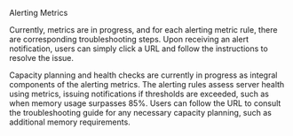 Alerting Metrics

Currently, metrics are in progress, and for each alerting metric rule, there are corresponding troubleshooting steps. Upon receiving an alert notification, users can simply click a URL and follow the instructions to resolve the issue.

Capacity planning and health checks are currently in progress as integral components of the alerting metrics. The alerting rules assess server health using metrics, issuing notifications if thresholds are exceeded, such as when memory usage surpasses 85%. Users can follow the URL to consult the troubleshooting guide for any necessary capacity planning, such as additional memory requirements.



